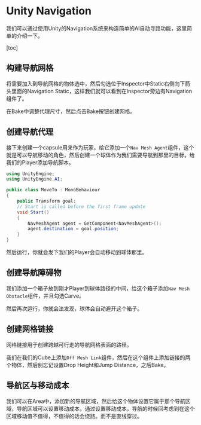 # Unity Navigation

我们可以通过使用Unity的Navigation系统来构造简单的AI自动寻路功能，这里简单的介绍一下。

[toc]

## 构建导航网格

将需要加入到导航网格的物体选中，然后勾选位于Inspector中Static右侧向下箭头里面的Navigation Static，这样我们就可以看到在Inspector旁边有Navigation组件了。

在Bake中调整代理尺寸，然后点击Bake按钮创建网格。

## 创建导航代理

接下来创建一个capsule用来作为玩家，给它添加一个`Nav Mesh Agent`组件，这个就是可以导航移动的角色，然后创建一个球体作为我们需要导航到那里的目标。给我们的Player添加导航脚本。

```c#
using UnityEngine;
using UnityEngine.AI;

public class MoveTo : MonoBehaviour
{
    public Transform goal;
    // Start is called before the first frame update
    void Start()
    {
        NavMeshAgent agent = GetComponent<NavMeshAgent>();
        agent.destination = goal.position;
    }
}
```

然后运行，你就会发下我们的Player会自动移动到球体那里。

## 创建导航障碍物

我们添加一个箱子放到刚才Player到球体路径的中间，给这个箱子添加`Nav Mesh Obstacle`组件，并且勾选Carve。

然后再次运行，你就会法发现，球体会自动避开这个箱子。

## 创建网格链接

网格链接用于创建跨越可行走的导航网格表面的路径。

我们在我们的Cube上添加`Off Mesh Link`组件，然后在这个组件上添加链接的两个物体，然后别忘记设置Drop Height和Jump Distance，之后Bake。

## 导航区与移动成本

我们可以在Area中，添加新的导航区域，然后给这个物体设置它属于那个导航区域，导航区域可以设置移动成本，通过设置移动成本，导航的时候回考虑到在这个区域移动值不值得，不值得的话会绕路。而不是直线穿过。